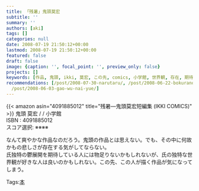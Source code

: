 ```yaml
---
title: 「残暑」鬼頭莫宏
subtitle: ''
summary: ''
authors: [aki]
tags: []
categories: null
date: 2008-07-19 21:50:12+00:00
lastmod: 2008-07-19 21:50:12+00:00
featured: false
draft: false
image: {caption: '', focal_point: '', preview_only: false}
projects: []
keywords: [作品, 鬼頭, ikki, 莫宏, この先, comics, 小学館, 世界観, 存在, 期待]
recommendations: [/post/2008-07-30-narutaru/, /post/2008-06-22-bokurano-alternative/,
  /post/2008-06-03-gao-wu-nai-yue/]
---
```

{{< amazon asin="4091885012" title="残暑―鬼頭莫宏短編集 (IKKI COMICS)" >}}
鬼頭 莫宏 / / 小学館  
ISBN : 4091885012  
スコア選択: ※※※※  
  
なんて爽やかな作品なのだろう。鬼頭の作品とは思えない。でも、その中に何故かもの悲しさが存在する気がしてならない。  
氏独特の鬱展開を期待している人には物足りないかもしれないが、氏の独特な世界観が好きな人は良いのかもしれない。この先、この人が描く作品が気になってしまう。

Tags:[本](http://mrk0369.exblog.jp/tags/%E6%9C%AC/) 


